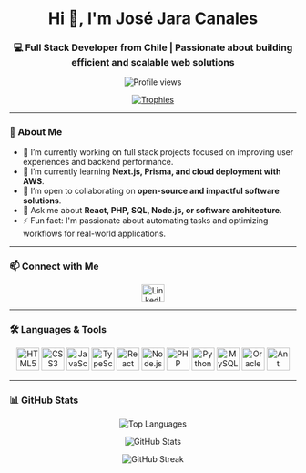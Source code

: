 <h1 align="center">Hi 👋, I'm José Jara Canales</h1>
<h3 align="center">💻 Full Stack Developer from Chile | Passionate about building efficient and scalable web solutions</h3>

<p align="center">
  <img src="https://komarev.com/ghpvc/?username=jjaracanales&label=Profile%20views&color=0e75b6&style=flat" alt="Profile views" />
</p>

<p align="center">
  <a href="https://github.com/ryo-ma/github-profile-trophy">
    <img src="https://github-profile-trophy.vercel.app/?username=jjaracanales&theme=flat&title=Stars,Followers,Repositories,Commit" alt="Trophies" />
  </a>
</p>

---

### 🚀 About Me

- 🔭 I’m currently working on full stack projects focused on improving user experiences and backend performance.
- 🌱 I’m currently learning **Next.js, Prisma, and cloud deployment with AWS**.
- 👯 I’m open to collaborating on **open-source and impactful software solutions**.
- 💬 Ask me about **React, PHP, SQL, Node.js, or software architecture**.
- ⚡ Fun fact: I'm passionate about automating tasks and optimizing workflows for real-world applications.

---

### 📫 Connect with Me

<p align="center">
  <a href="https://linkedin.com/in/jjaracanales" target="_blank">
    <img align="center" src="https://raw.githubusercontent.com/rahuldkjain/github-profile-readme-generator/master/src/images/icons/Social/linked-in-alt.svg" alt="LinkedIn" height="30" width="40" />
  </a>
</p>

---

### 🛠️ Languages & Tools

<p align="center">
  <img src="https://cdn.jsdelivr.net/gh/devicons/devicon/icons/html5/html5-original.svg" alt="HTML5" width="40" height="40"/>
  <img src="https://cdn.jsdelivr.net/gh/devicons/devicon/icons/css3/css3-original.svg" alt="CSS3" width="40" height="40"/>
  <img src="https://cdn.jsdelivr.net/gh/devicons/devicon/icons/javascript/javascript-original.svg" alt="JavaScript" width="40" height="40"/>
  <img src="https://cdn.jsdelivr.net/gh/devicons/devicon/icons/typescript/typescript-original.svg" alt="TypeScript" width="40" height="40"/>
  <img src="https://cdn.jsdelivr.net/gh/devicons/devicon/icons/react/react-original.svg" alt="React" width="40" height="40"/>
  <img src="https://cdn.jsdelivr.net/gh/devicons/devicon/icons/nodejs/nodejs-original.svg" alt="Node.js" width="40" height="40"/>
  <img src="https://cdn.jsdelivr.net/gh/devicons/devicon/icons/php/php-original.svg" alt="PHP" width="40" height="40"/>
  <img src="https://cdn.jsdelivr.net/gh/devicons/devicon/icons/python/python-original.svg" alt="Python" width="40" height="40"/>
  <img src="https://cdn.jsdelivr.net/gh/devicons/devicon/icons/mysql/mysql-original.svg" alt="MySQL" width="40" height="40"/>
  <img src="https://cdn.jsdelivr.net/gh/devicons/devicon/icons/oracle/oracle-original.svg" alt="Oracle DB" width="40" height="40"/>
  <img src="https://avatars.githubusercontent.com/u/12101536?s" alt="Ant Design" width="40" height="40"/>

  
</p>

---

### 📊 GitHub Stats

<p align="center">
  <img src="https://github-readme-stats.vercel.app/api/top-langs?username=jjaracanales&show_icons=true&locale=en&layout=compact" alt="Top Languages" />
</p>

<p align="center">
  <img src="https://github-readme-stats.vercel.app/api?username=jjaracanales&show_icons=true&locale=en" alt="GitHub Stats" />
</p>

<p align="center">
  <img src="https://github-readme-streak-stats.herokuapp.com/?user=jjaracanales&" alt="GitHub Streak" />
</p>
